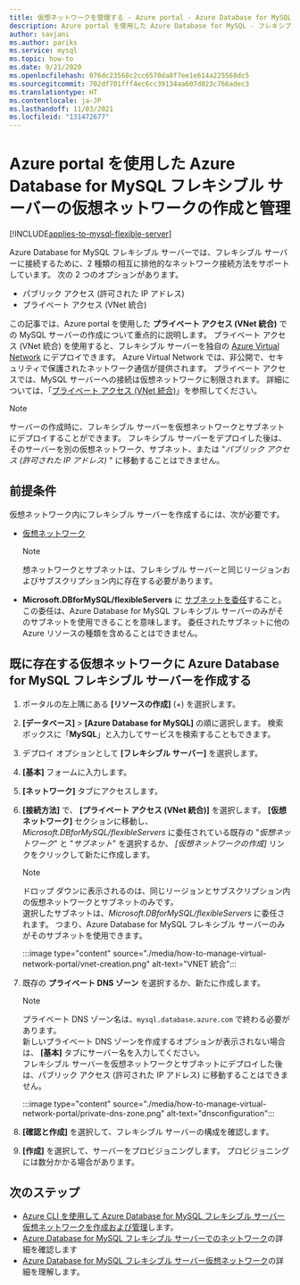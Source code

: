 ```yaml
---
title: 仮想ネットワークを管理する - Azure portal - Azure Database for MySQL - フレキシブル サーバー
description: Azure portal を使用した Azure Database for MySQL - フレキシブル サーバーの仮想ネットワークの作成と管理
author: savjani
ms.author: pariks
ms.service: mysql
ms.topic: how-to
ms.date: 9/21/2020
ms.openlocfilehash: 076dc23568c2cc6570da8f7ee1e614a225568dc5
ms.sourcegitcommit: 702df701fff4ec6cc39134aa607d023c766adec3
ms.translationtype: HT
ms.contentlocale: ja-JP
ms.lasthandoff: 11/03/2021
ms.locfileid: "131472677"
---
```

# <a name="create-and-manage-virtual-networks-for-azure-database-for-mysql-flexible-server-using-the-azure-portal"></a>Azure portal を使用した Azure Database for MySQL フレキシブル サーバーの仮想ネットワークの作成と管理

[!INCLUDE[applies-to-mysql-flexible-server](../includes/applies-to-mysql-flexible-server.md)]


Azure Database for MySQL フレキシブル サーバーでは、フレキシブル サーバーに接続するために、2 種類の相互に排他的なネットワーク接続方法をサポートしています。 次の 2 つのオプションがあります。

- パブリック アクセス (許可された IP アドレス)
- プライベート アクセス (VNet 統合)

この記事では、Azure portal を使用した **プライベート アクセス (VNet 統合)** での MySQL サーバーの作成について重点的に説明します。 プライベート アクセス (VNet 統合) を使用すると、フレキシブル サーバーを独自の [Azure Virtual Network](../../virtual-network/virtual-networks-overview.md) にデプロイできます。 Azure Virtual Network では、非公開で、セキュリティで保護されたネットワーク通信が提供されます。 プライベート アクセスでは、MySQL サーバーへの接続は仮想ネットワークに制限されます。 詳細については、「[プライベート アクセス (VNet 統合)](./concepts-networking-vnet.md#private-access-vnet-integration)」を参照してください。

>[!Note]
>サーバーの作成時に、フレキシブル サーバーを仮想ネットワークとサブネットにデプロイすることができます。 フレキシブル サーバーをデプロイした後は、そのサーバーを別の仮想ネットワーク、サブネット、または "*パブリック アクセス (許可された IP アドレス)* " に移動することはできません。

## <a name="prerequisites"></a>前提条件

仮想ネットワーク内にフレキシブル サーバーを作成するには、次が必要です。

- [仮想ネットワーク](../../virtual-network/quick-create-portal.md#create-a-virtual-network)
    > [!Note]
    > 想ネットワークとサブネットは、フレキシブル サーバーと同じリージョンおよびサブスクリプション内に存在する必要があります。

- **Microsoft.DBforMySQL/flexibleServers** に [サブネットを委任](../../virtual-network/manage-subnet-delegation.md#delegate-a-subnet-to-an-azure-service)すること。 この委任は、Azure Database for MySQL フレキシブル サーバーのみがそのサブネットを使用できることを意味します。 委任されたサブネットに他の Azure リソースの種類を含めることはできません。

## <a name="create-azure-database-for-mysql-flexible-server-in-an-already-existing-virtual-network"></a>既に存在する仮想ネットワークに Azure Database for MySQL フレキシブル サーバーを作成する

1. ポータルの左上隅にある **[リソースの作成]** (+) を選択します。
2. **[データベース]**  >  **[Azure Database for MySQL]** の順に選択します。 検索ボックスに「**MySQL**」と入力してサービスを検索することもできます。
3. デプロイ オプションとして **[フレキシブル サーバー]** を選択します。
4. **[基本]** フォームに入力します。
5. **[ネットワーク]** タブにアクセスします。
6. **[接続方法]** で、 **[プライベート アクセス (VNet 統合)]** を選択します。 **[仮想ネットワーク]** セクションに移動し、*Microsoft.DBforMySQL/flexibleServers* に委任されている既存の "*仮想ネットワーク*" と "*サブネット*" を選択するか、 *[仮想ネットワークの作成]* リンクをクリックして新たに作成します。
    > [!Note]
    > ドロップ ダウンに表示されるのは、同じリージョンとサブスクリプション内の仮想ネットワークとサブネットのみです。 </br>
    > 選択したサブネットは、*Microsoft.DBforMySQL/flexibleServers* に委任されます。 つまり、Azure Database for MySQL フレキシブル サーバーのみがそのサブネットを使用できます。</br>

    :::image type="content" source="./media/how-to-manage-virtual-network-portal/vnet-creation.png" alt-text="VNET 統合":::

7. 既存の **プライベート DNS ゾーン** を選択するか、新たに作成します。
    > [!NOTE]
    > プライベート DNS ゾーン名は、`mysql.database.azure.com` で終わる必要があります。 </br>
    > 新しいプライベート DNS ゾーンを作成するオプションが表示されない場合は、 **[基本]** タブにサーバー名を入力してください。</br>
    > フレキシブル サーバーを仮想ネットワークとサブネットにデプロイした後は、パブリック アクセス (許可された IP アドレス) に移動することはできません。</br>

    :::image type="content" source="./media/how-to-manage-virtual-network-portal/private-dns-zone.png" alt-text="dnsconfiguration":::
8. **[確認と作成]** を選択して、フレキシブル サーバーの構成を確認します。
9. **[作成]** を選択して、サーバーをプロビジョニングします。 プロビジョニングには数分かかる場合があります。

## <a name="next-steps"></a>次のステップ

- [Azure CLI を使用して Azure Database for MySQL フレキシブル サーバー仮想ネットワークを作成および管理](./how-to-manage-virtual-network-cli.md)します。
- [Azure Database for MySQL フレキシブル サーバーでのネットワーク](./concepts-networking.md)の詳細を確認します
- [Azure Database for MySQL フレキシブル サーバー仮想ネットワーク](./concepts-networking-vnet.md#private-access-vnet-integration)の詳細を理解します。
